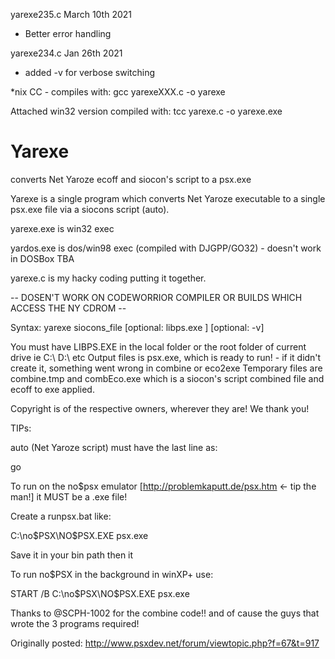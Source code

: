 yarexe235.c March 10th 2021
- Better error handling

yarexe234.c  Jan 26th 2021 
- added -v for verbose switching

*nix CC - compiles with: 
gcc yarexeXXX.c -o yarexe

Attached win32 version compiled with:
tcc yarexe.c -o yarexe.exe


# Yarexe
converts Net Yaroze ecoff and siocon's script to a psx.exe

Yarexe is a single program which converts Net Yaroze executable to a single psx.exe file via a siocons script (auto).

yarexe.exe is win32 exec

yardos.exe is dos/win98 exec (compiled with DJGPP/GO32) - doesn't work in DOSBox TBA

yarexe.c is my hacky coding putting it together.

-- DOSEN'T WORK ON CODEWORRIOR COMPILER OR BUILDS WHICH ACCESS THE NY CDROM --

Syntax: yarexe siocons_file [optional: libps.exe ] [optional: -v]
  
You must have LIBPS.EXE in the local folder or the root folder of current drive ie C:\ D:\ etc
Output files is psx.exe, which is ready to run! - if it didn't create it, something went wrong in combine or eco2exe
Temporary files are combine.tmp and combEco.exe which is a siocon's script combined file and ecoff to exe applied.

Copyright is of the respective owners, wherever they are! We thank you!


TIPs:

auto (Net Yaroze script) must have the last line as:

go

To run on the no$psx emulator [http://problemkaputt.de/psx.htm <- tip the man!] it MUST be a .exe file!

Create a runpsx.bat like:

C:\no$PSX\NO$PSX.EXE psx.exe

Save it in your bin path then it

To run no$PSX in the background in winXP+ use:

START /B C:\no$PSX\NO$PSX.EXE psx.exe


Thanks to @SCPH-1002 for the combine code!! and of cause the guys that wrote the 3 programs required! 

Originally posted: http://www.psxdev.net/forum/viewtopic.php?f=67&t=917
